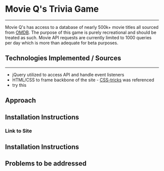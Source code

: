 
# Movie Q's Trivia Game
------
Movie Q's has access to a database of nearly 500k+ movie titles all sourced from [OMDB](http://omdbapi.com/). The purpose of this game is purely recreational and should be treated as such. Movie API requests are currently limited to 1000 queries per day which is more than adequate for beta purposes. 
  
## Technologies Implemented / Sources 
------
  * jQuery utilized to access API and handle event listeners
  *  HTML/CSS to frame backbone of the site
    - [CSS-tricks](https://css-tricks.com/) was referenced
   * try this
## Approach

## Installation Instructions

### Link to Site

## Installation Instructions

## Problems to be addressed
